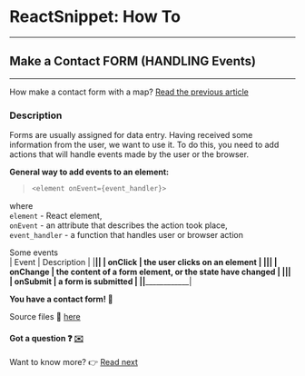 # ReactSnippet: How To
---

## Make a Contact FORM (HANDLING Events)
---
How make a contact form with a map? [Read the previous article](https://github.com/andrewsinelnikov/ReactSnippet-How-To/blob/main/task9/README.md)

### Description
Forms are usually assigned for data entry. Having received some information from the user, we want to use it. To do this, you need to add actions that will handle events made by the user or the browser.

**General way to add events to an element:**
> ````Javascript 
> <element onEvent={event_handler}>
> ````
where <br />
  `element` - React element, <br />
  `onEvent` - an attribute that describes the action took place,<br />
  `event_handler` - a function that handles user or browser action<br />
  
Some events <br />
| Event | Description |
|______|______________|
| onClick | the user clicks on an element |
|______|______________|
| onChange | the content of a form element, or the state have changed |
|______|______________|
| onSubmit | a form is submitted |
|______|______________|



**You have a contact form! 🎉**

Source files 📁 [here](https://github.com/andrewsinelnikov/ReactSnippet-How-To/tree/main/task10/src)

#### Got a question ❓   [✉️](https://twitter.com/Andrew79361148)

Want to know more? 👉 [Read next](https://github.com/andrewsinelnikov/ReactSnippet-How-To/blob/main/README.md)
